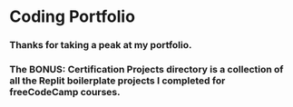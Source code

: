 # Coding Portfolio
### Thanks for taking a peak at my portfolio.
### The BONUS: Certification Projects directory is a collection of all the Replit boilerplate projects I completed for freeCodeCamp courses.
